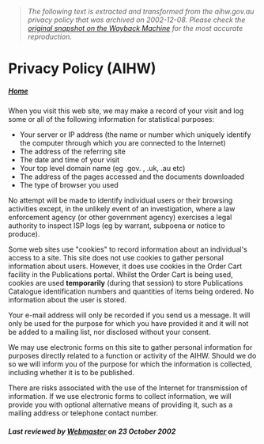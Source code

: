 > *The following text is extracted and transformed from the aihw.gov.au privacy policy that was archived on 2002-12-08. Please check the [original snapshot on the Wayback Machine](https://web.archive.org/web/20021208184229id_/http%3A//www.aihw.gov.au/privacy.html) for the most accurate reproduction.*

# Privacy Policy (AIHW)

##### [Home](https://web.archive.org/web/20021208184229id_/http%3A//www.aihw.gov.au/index.html)

When you visit this web site, we may make a record of your visit and log some or all of the following information for statistical purposes:

  * Your server or IP address (the name or number which uniquely identify the computer through which you are connected to the Internet)
  * The address of the referring site
  * The date and time of your visit
  * Your top level domain name (eg .gov. , .uk, .au etc)
  * The address of the pages accessed and the documents downloaded
  * The type of browser you used



No attempt will be made to identify individual users or their browsing activities except, in the unlikely event of an investigation, where a law enforcement agency (or other government agency) exercises a legal authority to inspect ISP logs (eg by warrant, subpoena or notice to produce).

Some web sites use "cookies" to record information about an individual's access to a site. This site does not use cookies to gather personal information about users. However, it does use cookies in the Order Cart facility in the Publications portal. Whilst the Order Cart is being used, cookies are used **temporarily** (during that session) to store Publications Catalogue identification numbers and quantities of items being ordered. No information about the user is stored.

Your e-mail address will only be recorded if you send us a message. It will only be used for the purpose for which you have provided it and it will not be added to a mailing list, nor disclosed without your consent.

We may use electronic forms on this site to gather personal information for purposes directly related to a function or activity of the AIHW. Should we do so we will inform you of the purpose for which the information is collected, including whether it is to be published.

There are risks associated with the use of the Internet for transmission of information. If we use electronic forms to collect information, we will provide you with optional alternative means of providing it, such as a mailing address or telephone contact number.

##### Last reviewed by [Webmaster](mailto:webmaster@aihw.gov.au) on 23 October 2002
